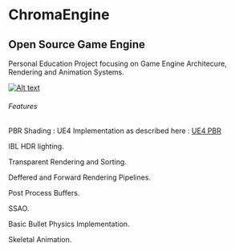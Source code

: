 # ChromaEngine
## Open Source Game Engine
Personal Education Project focusing on Game Engine Architecure, Rendering and Animation Systems.

[![Alt text](https://static.wixstatic.com/media/755aac_316019612db440d9a17f566fe23a1654~mv2.gif)](https://www.youtube.com/watch?v=YeyiEYRT1Ac)

###### Features
PBR Shading : UE4 Implementation as described here : [UE4 PBR](https://cdn2.unrealengine.com/Resources/files/2013SiggraphPresentationsNotes-26915738.pdf )

IBL HDR lighting.

Transparent Rendering and Sorting.

Deffered and Forward Rendering Pipelines.

Post Process Buffers.

SSAO.

Basic Bullet Physics Implementation.

Skeletal Animation.
